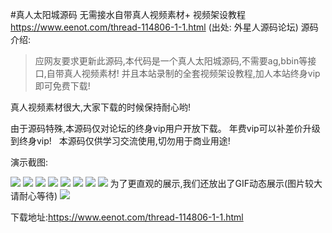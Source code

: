 #真人太阳城源码 无需接水自带真人视频素材+ 视频架设教程
https://www.eenot.com/thread-114806-1-1.html
(出处: 外星人源码论坛)
源码介绍:
>应网友要求更新此源码,本代码是一个真人太阳城源码,不需要ag,bbin等接口,自带真人视频素材! 并且本站录制的全套视频架设教程,加人本站终身vip 即可免费下载!

真人视频素材很大,大家下载的时候保持耐心哟!

由于源码特殊,本源码仅对论坛的终身vip用户开放下载。 年费vip可以补差价升级到终身vip!   本源码仅供学习交流使用,切勿用于商业用途!

演示截图:

![](https://www.eenot.com/data/attachment/forum/201701/08/164303qfei3dfa3jds2md3.jpg)
![](https://www.eenot.com/data/attachment/forum/201701/08/164307rkfzf4plqfpafqag.jpg)
![](https://www.eenot.com/data/attachment/forum/201701/08/164315mjcfq3ffwtjeqjee.png)
![](https://www.eenot.com/data/attachment/forum/201701/08/164315onqe0epc0i8ipfqp.png)
![](https://www.eenot.com/data/attachment/forum/201701/08/164316f68voopthvv2t1yy.png)
![](https://www.eenot.com/data/attachment/forum/201701/08/164317wvneeggv5qdrhnqr.png)
![](https://www.eenot.com/data/attachment/forum/201701/08/164319tuuvo84ahfhx7h7i.png)
![](https://www.eenot.com/data/attachment/forum/201701/08/164319vrjzvircr8gm3iio.png)
为了更直观的展示,我们还放出了GIF动态展示(图片较大 请耐心等待)
![](https://www.eenot.com/data/attachment/forum/201701/08/164344kns0igyqjiydp7w7.gif)

下载地址:https://www.eenot.com/thread-114806-1-1.html
